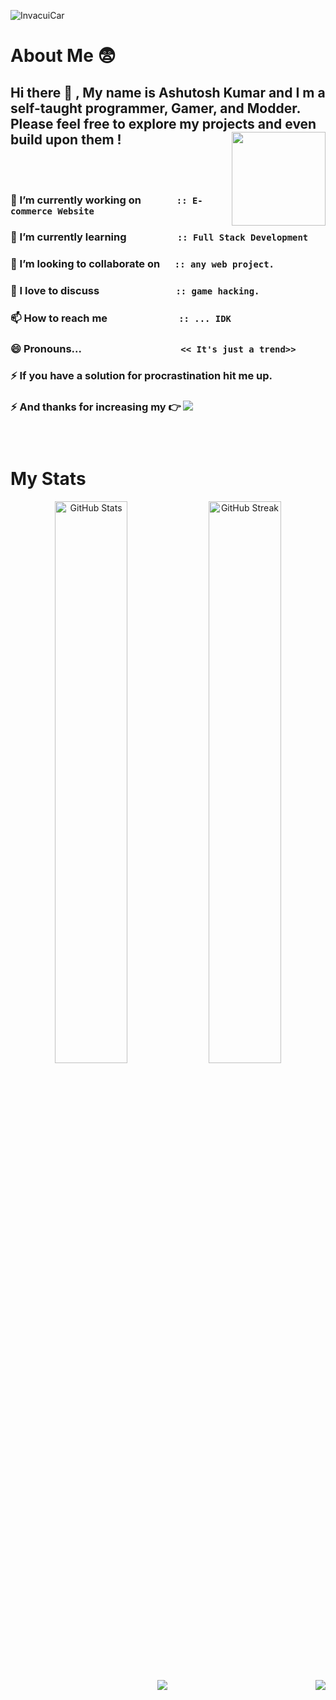 ![InvacuiCar](https://github.com/Invacui/Invacui/blob/master/InvacuiCar.gif)

# **About Me**  	:fearful:

## Hi there 👋 , My name is **Ashutosh Kumar** and I m a self-taught programmer, Gamer, and Modder. Please feel free to explore my projects and even build upon them ! <img align="right" width="150" height="150"  src ="https://github.com/Invacui/Invacui/assets/89918888/72af2ded-9380-4b96-86e9-4b2d46a41f50">
</br>&emsp;


 ### 🔭 I’m currently working on &emsp;&emsp;&emsp; <code>:: E-commerce Website</code>
 
 ### 🌱 I’m currently learning &emsp;&emsp;&emsp;&emsp;&ensp; <code>:: Full Stack Development</code>
 
 ### 👯 I’m looking to collaborate on &ensp;&nbsp;&nbsp; <code>:: any web project.</code>
 
 ### 💬 I love to discuss &emsp;&emsp;&emsp;&emsp;&emsp;&emsp;&emsp; <code>:: game hacking.</code>
 
 ### 📫 How to reach me &ensp;&emsp;&emsp;&emsp;&emsp;&emsp;&emsp; <code>:: ... IDK</code> 
 
 ### 😄 Pronouns... &nbsp;&emsp;&emsp;&emsp;&emsp;&emsp;&emsp;&emsp;&emsp;&emsp; <code><< It's just a trend>></code>
 
 ### ⚡ If you have a solution for procrastination hit me up.
 ### ⚡ And thanks for increasing my  :point_right: ![](https://komarev.com/ghpvc/?username=Invacui&color=green)
 ### &nbsp;

# **My Stats**
<div display: inline-block; >
<p align="center">
  <img src="https://github-readme-stats.vercel.app/api?username=Invacui&theme=midnight-purple" alt="GitHub Stats" width="48%" height="auto" />
  <img src="https://github-readme-streak-stats.herokuapp.com?user=Invacui&theme=jolly" alt="GitHub Streak" width="48%" height="auto" />
</p>
</div>
<div><p align="center">
<img  src ="https://github-readme-stats.vercel.app/api/top-langs/?username=anuraghazra&layout=donut-vertical" ><img align="right" position: absolute src="https://github.com/Invacui/Invacui/assets/89918888/68674920-7d6b-4044-a132-658298aafb4d"></p>
</div>





